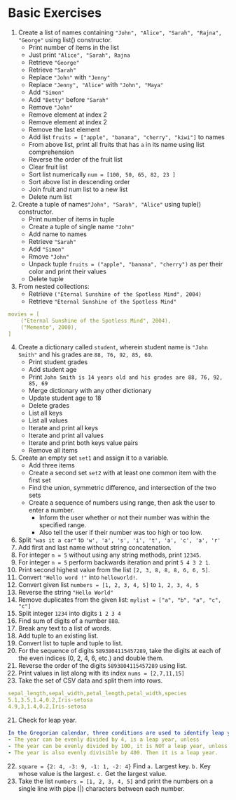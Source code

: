 # Basic Exercises

1. Create a list of names containing `"John", "Alice", "Sarah", "Rajna", "George"` using list() constructor.
     - Print number of items in the list
     - Just print `"Alice", "Sarah", Rajna`
     - Retrieve `"George"`       
     - Retrieve `"Sarah"`
     - Replace `"John"` with `"Jenny"`
     - Replace `"Jenny", "Alice"` with `"John", "Maya"`
     - Add `"Simon"`
     - Add `"Betty"` before `"Sarah"`
     - Remove `"John"`
     - Remove element at index 2
     - Remove element at index 2
     - Remove the last element
     - Add list `fruits = ["apple", "banana", "cherry", "kiwi"]` to names
     - From above list, print all fruits that has `a` in its name using list comprehension
     - Reverse the order of the fruit list
     - Clear fruit list
     - Sort list numerically `num = [100, 50, 65, 82, 23 ]`
     - Sort above list in descending order
     - Join fruit and num list to a new list
     - Delete num list
2. Create a tuple of names`"John", "Sarah", "Alice"` using tuple() constructor.
     - Print number of items in tuple
     - Create a tuple of single name `"John"`
     - Add name to names
     - Retrieve `"Sarah"`
     - Add `"Simon"`
     - Rmove `"John"`
     - Unpack tuple `fruits = ("apple", "banana", "cherry")` as per their color and print their values
     - Delete tuple
3. From nested collections:
     - Retrieve `("Eternal Sunshine of the Spotless Mind", 2004)`
     - Retrieve  `"Eternal Sunshine of the Spotless Mind"`
```yaml
movies = [
    ("Eternal Sunshine of the Spotless Mind", 2004),
    ("Memento", 2000),
]
```
4. Create a dictionary called `student`, wherein student name is `"John Smith"` and his grades are `88, 76, 92, 85, 69`.
     - Print student grades
     - Add student age
     - Print `John Smith is 14 years old and his grades are 88, 76, 92, 85, 69`
     - Merge dictionary with any other dictionary
     - Update student age to 18
     - Delete grades
     - List all keys
     - List all values
     - Iterate and print all keys
     - Iterate and print all values
     - Iterate and print both keys value pairs
     - Remove all items
5. Create an empty set `set1` and assign it to a variable.
     - Add three items
     - Create a second set `set2` with at least one common item with the first set
     - Find the union, symmetric difference, and intersection of the two sets
     - Create a sequence of numbers using range, then ask the user to enter a number.
          - Inform the user whether or not their number was within the specified range.
          - Also tell the user if their number was too high or too low.
6. Split `"was it a car"` to `'w', 'a', 's', 'i', 't', 'a', 'c', 'a', 'r'`
7. Add first and last name without string concatenation.
8. For integer `n = 5` without using any string methods, print `12345`.
9. For integer `n = 5` perform backwards iteration and print `5 4 3 2 1`.
10. Print second highest value from the list `[2, 3, 8, 8, 8, 6, 6, 5]`.
11. Convert `"Hello word !"` into `helloworld!`.
12. Convert given list `numbers = [1, 2, 3, 4, 5]` to `1, 2, 3, 4, 5`
13. Reverse the string `"Hello World"`
14. Remove duplicates from the given list: `mylist = ["a", "b", "a", "c", "c"]`
15. Split integer `1234` into digits `1 2 3 4`
16. Find sum of digits of a number `888`.
17. Break any text to a list of words.
18. Add tuple to an existing list.
19. Convert list to tuple and tuple to list.
20. For the sequence of digits `5893804115457289`, take the digits at each of the even indices (0, 2, 4, 6, etc.) and double them.
21. Reverse the order of the digits `5893804115457289` using list.
22. Print values in list along with its index `nums = [2,7,11,15]`
23. Take the set of CSV data and split them into rows.
```yaml
sepal_length,sepal_width,petal_length,petal_width,species
5.1,3.5,1.4,0.2,Iris-setosa
4.9,3,1.4,0.2,Iris-setosa
```
21. Check for leap year.
```yaml
In the Gregorian calendar, three conditions are used to identify leap years:
- The year can be evenly divided by 4, is a leap year, unless
- The year can be evenly divided by 100, it is NOT a leap year, unless
- The year is also evenly divisible by 400. Then it is a leap year.
```
22. `square = {2: 4, -3: 9, -1: 1, -2: 4}` Find `a.` Largest key. `b.` Key whose value is the largest. `c.` Get the largest value.
23. Take the list `numbers = [1, 2, 3, 4, 5]` and print the numbers on a single line with pipe (|) characters between each number. 
